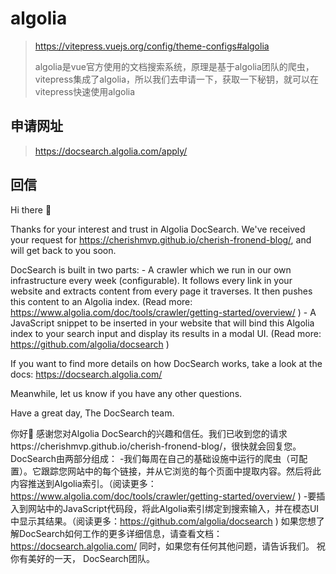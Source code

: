 # algolia

> https://vitepress.vuejs.org/config/theme-configs#algolia
>
> algolia是vue官方使用的文档搜索系统，原理是基于algolia团队的爬虫，vitepress集成了algolia，所以我们去申请一下，获取一下秘钥，就可以在vitepress快速使用algolia

## 申请网址

> https://docsearch.algolia.com/apply/

## 回信

Hi there 👋

Thanks for your interest and trust in Algolia DocSearch. We've received your request for https://cherishmvp.github.io/cherish-fronend-blog/, and will get back to you soon.

DocSearch is built in two parts:
\- A crawler which we run in our own infrastructure every week (configurable). It follows every link in your website and extracts content from every page it traverses. It then pushes this content to an Algolia index. (Read more: https://www.algolia.com/doc/tools/crawler/getting-started/overview/ )
\- A JavaScript snippet to be inserted in your website that will bind this Algolia index to your search input and display its results in a modal UI. (Read more: https://github.com/algolia/docsearch )

If you want to find more details on how DocSearch works, take a look at the docs: https://docsearch.algolia.com/

Meanwhile, let us know if you have any other questions.

Have a great day,
The DocSearch team.

你好👋
感谢您对Algolia DocSearch的兴趣和信任。我们已收到您的请求https://cherishmvp.github.io/cherish-fronend-blog/，很快就会回复您。
DocSearch由两部分组成：
-我们每周在自己的基础设施中运行的爬虫（可配置）。它跟踪您网站中的每个链接，并从它浏览的每个页面中提取内容。然后将此内容推送到Algolia索引。（阅读更多：https://www.algolia.com/doc/tools/crawler/getting-started/overview/ )
-要插入到网站中的JavaScript代码段，将此Algolia索引绑定到搜索输入，并在模态UI中显示其结果。（阅读更多：https://github.com/algolia/docsearch )
如果您想了解DocSearch如何工作的更多详细信息，请查看文档：https://docsearch.algolia.com/
同时，如果您有任何其他问题，请告诉我们。
祝你有美好的一天，
DocSearch团队。